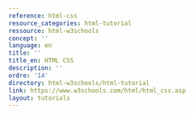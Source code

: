 ```yaml
---
reference: html-css
resource_categories: html-tutorial
ressource: html-w3schools
concept: ''
language: en
title: ''
title_en: HTML CSS
description: ''
ordre: '14'
directory: html-w3schools/html-tutorial
link: https://www.w3schools.com/html/html_css.asp
layout: tutorials
---
```

